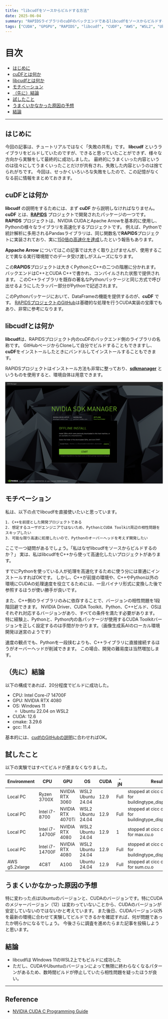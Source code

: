```yaml
---
title: "libcudfをソースからビルドする方法"
date: 2025-06-04
summary: "RAPIDSライブラリのcuDFのバックエンドであるlibcudfをソースからビルドする方法を紹介します。"
tags: ["CUDA", "GPGPU", "RAPIDS", "libcudf", "CUDF", "AWS", "WSL2", "Ubuntu"]
---
```


# 目次

- [はじめに](#はじめに)
- [cuDFとは何か](#cudfとは何か)
- [libcudfとは何か](#libcudfとは何か)
- [モチベーション](#モチベーション)
- [（先に）結論](#先に結論)
- [試したこと](#試したこと)
- [うまくいかなかった原因の予想](#うまくいかなかった原因の予想)
- [結論](#結論)

---

## はじめに
今回の記事は、チュートリアルではなく「失敗の共有」です。
**libcudf** というライブラリをビルドしていたのですが、できると思っていたことができず、様々な方向から実験をして最終的に成功しました。
最終的にうまくいった内容というのは往々にしてうまくいったことだけが共有され、失敗した内容というのは捨てられがちです。
今回は、せっかくいろいろな失敗をしたので、この記憶がなくなる前に情報をまとめておきます。

## cuDFとは何か
**libcudf** の説明をするためには、まず **cuDF** から説明しなければなりません。
**cuDF** とは、**[RAPIDS](https://rapids.ai/)** プロジェクトで開発されたパッケージの一つです。
**RAPIDS** プロジェクトは、NVIDIA CUDAとApache Arrowを基本的に使用し、Pythonの様々なライブラリを高速化するプロジェクトです。
例えば、Pythonで統計解析に多用されるPandasライブラリは、同じ関数名で**RAPIDS**プロジェクトに実装されており、実に[150倍の高速化を達成](https://developer.nvidia.com/blog/rapids-cudf-accelerates-pandas-nearly-150x-with-zero-code-changes/)したという報告もあります。

**Appache Arrow** についてはこの記事では大きく取り上げませんが、使用することで異なる実行環境間でのデータ受け渡しがスムーズになります。

この**RAPIDS**プロジェクトは大きくPythonとC++の二つの階層に分かれます。
バックエンドはC++とCUDA C++で書かれ、コンパイルされた状態で提供されます。
このC++ライブラリを既存の著名なPythonパッケージと同じ方式で呼び出せるようにしたラッパー部分がPythonで記述されます。

このPythonパッケージにおいて、DataFrameの機能を提供するのが、**cuDF** です。
[RAPIDSプロジェクトのGitHub](https://github.com/rapidsai)は基礎的な処理を行うCUDA実装の宝庫でもあり、非常に参考になります。

## libcudfとは何か
**libcudf**は、RAPIDSプロジェクト内のcuDFのバックエンド側のライブラリの名称です。
GitHubページからCloneして自分でビルドすることもできますし、**cuDF**をインストールしたときにバンドルしてインストールすることもできます。

RAPIDSプロジェクトはインストール方法も非常に整っており、**[sdkmanager](https://docs.rapids.ai/install/#sdkm:~:text=SDK%20Manager%20(Ubuntu%20Only))** というものを使用すると、環境自体は用意できます。

![sdkmanager](sdk_manager.png)

## モチベーション
私は、以下の点でlibcudfを直接使いたいと思っています。

```
1. C++を前提とした開発プロジェクトである
2. 想定するユーザがエンジニアではないため、PythonとCUDA Toolkit周辺の相性問題をスキップしたい
3. 可能な限り高速に処理したいので、Pythonのオーバーヘッドを考えず開発したい
```

ここで一つ疑問があるでしょう。「私はなぜlibcudfをソースからビルドするのか？」
実は、私はlibcudfをC++から使って高速化したいプロジェクトがあります。

すでにPythonを使っている人が処理を高速化するために使う分には普通にインストールすればOKです。
しかし、C++が前提の環境や、C++やPython以外の環境にCUDAの処理速度を役立てるためには、一旦バイナリ形式に変換した後で参照するほうが使い勝手が良いです。

また、C++側のライブラリのみに依存することで、バージョンの相性問題を1段階回避できます。
NVIDIA Driver、CUDA Toolkit、Python、C++ビルド、OSはそれぞれ対応するバージョンがあり、すべての条件を満たす必要があります。
特に経験上、Pythonと、Python内の各パッケージが使用するCUDA Toolkitバージョンを正しく設定するのは手間がかかります。（画像生成系AIのローカル環境開発は迷宮のようです）

速度の観点でも、Pythonを一段挟むよりも、C++ライブラリに直接接続するほうがオーバーヘッドが削減できます。
この場合、開発の難易度は当然増加します。


## （先に）結論
以下の構成であれば、20分程度でビルドに成功した。
- CPU: Intel Core-i7 14700F
- GPU: NVIDIA RTX 4080
- OS: Windows 11
    - Ubuntu 22.04 on WSL2
- CUDA: 12.6
- cmake: 3.29.6
- gcc: 11.4

基本的には、[cudfのGitHubの説明](https://github.com/rapidsai/cudf/blob/branch-25.08/CONTRIBUTING.md#general-requirements)に合わせればOK。

## 試したこと
以下の実験ではすべてビルドが進まなくなりました。

| Environment | CPU | GPU | OS | CUDA | -jN | Result |
|---|---|---|---|---|---|---|
| Local PC | Ryzen 3700X | NVIDIA RTX 3060 | WSL2 Ubuntu 24.04 | 12.9 | Full | stopped at cicc command for buildingtype_dispatcher.cu.o |
| Local PC | Intel i7-8700 | NVIDIA RTX 4070Ti | WSL2 Ubuntu 24.04 | 12.9 | Full | stopped at cicc command for buildingtype_dispatcher.cu.o |
| Local PC | Intel i7-14700F | NVIDIA RTX 4080 | WSL2 Ubuntu 24.04 | 12.9 | 1 | stopped at cicc command for max.cu.o |
| Local PC | Intel i7-14700F | NVIDIA RTX 4080 | WSL2 Ubuntu 24.04 | 12.9 | Full | stopped at cicc command for buildingtype_dispatcher.cu.o |
| AWS g5.2xlarge | 4C8T | A10G | Ubuntu 24.04 | 12.9 | Full | stopped at cicc command for sum.cu.o |

## うまくいかなかった原因の予想
特に変わった点はUbuntuのバージョンと、CUDAのバージョンです。特にCUDAのメジャーバージョン（12）は変わっていないことから、CUDAのバージョンが安定していないのではないかと考えています。
また後日、CUDAバージョン以外を最新の環境に合わせて実験してビルドできるかを確認すれば、何が問題であったか明らかになるでしょう。
今後さらに調査を進めたらまた記事を投稿しようと思います。

## 結論
- libcudfは WIndows 11のWSL2上でもビルドに成功した
- ただし、CUDAやUbuntuのバージョンによって無限に終わらなくなるパターンがあるため、数時間ビルドが停止していたら相性問題を疑ったほうが良い。

---

## Reference
- [NVIDIA CUDA C Programming Guide](https://docs.nvidia.com/cuda/cuda-c-programming-guide/index.html)
